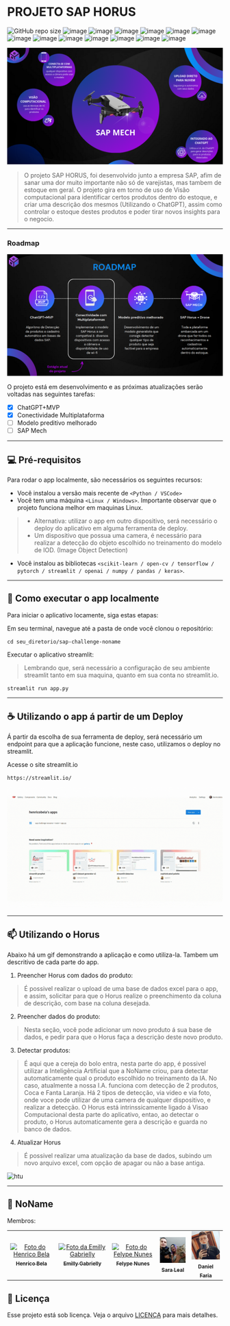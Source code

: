 # PROJETO SAP HORUS

![GitHub repo size](https://img.shields.io/github/repo-size/iuricode/README-template?style=for-the-badge)
![image](https://img.shields.io/badge/Python-3776AB?style=for-the-badge&logo=python&logoColor=white)
![image](https://img.shields.io/badge/CSS3-1572B6?style=for-the-badge&logo=css3&logoColor=white)
![image](https://img.shields.io/badge/chatGPT-74aa9c?style=for-the-badge&logo=openai&logoColor=white)
![image](https://img.shields.io/badge/SAP-0FAAFF?style=for-the-badge&logo=sap&logoColor=white)
![image](https://img.shields.io/badge/MongoDB-%234ea94b.svg?style=for-the-badge&logo=mongodb&logoColor=white)
![image](https://img.shields.io/badge/opencv-%23white.svg?style=for-the-badge&logo=opencv&logoColor=white)
![image](https://img.shields.io/badge/Keras-%23D00000.svg?style=for-the-badge&logo=Keras&logoColor=white)
![image](https://img.shields.io/badge/numpy-%23013243.svg?style=for-the-badge&logo=numpy&logoColor=white)
![image](https://img.shields.io/badge/pandas-%23150458.svg?style=for-the-badge&logo=pandas&logoColor=white)
![image](https://img.shields.io/badge/scikit--learn-%23F7931E.svg?style=for-the-badge&logo=scikit-learn&logoColor=white)
![image](https://img.shields.io/badge/TensorFlow-%23FF6F00.svg?style=for-the-badge&logo=TensorFlow&logoColor=white)
![image](https://img.shields.io/badge/Microsoft_Excel-217346?style=for-the-badge&logo=microsoft-excel&logoColor=white)
![image](https://img.shields.io/badge/Streamlit-FF4B4B?style=for-the-badge&logo=Streamlit&logoColor=white)

<img src="imgs/imagem.png" alt="SAP Horus">

> O projeto SAP HORUS, foi desenvolvido junto a empresa SAP, afim de sanar uma dor muito importante não só de varejistas, mas tambem de estoque em geral. O projeto gira em torno de uso de Visão computacional para identificar certos produtos dentro do estoque, e criar uma descrição dos mesmos (Utilizando o ChatGPT), assim como controlar o estoque destes produtos e poder tirar novos insights para o negocio. 

---

### Roadmap

<img src="imgs/roadmap.png" alt="roadmap">

O projeto está em desenvolvimento e as próximas atualizações serão voltadas nas seguintes tarefas:

- [x] ChatGPT+MVP
- [x] Conectividade Multiplataforma
- [ ] Modelo preditivo melhorado
- [ ] SAP Mech

---

## 💻 Pré-requisitos

Para rodar o app localmente, são necessários os seguintes recursos:

* Você instalou a versão mais recente de `<Python / VSCode>`
* Você tem uma máquina `<Linux / Windows>`. Importante observar que o projeto funciona melhor em maquinas Linux.
> * Alternativa: utilizar o app em outro dispositivo, será necessário o deploy do aplicativo em alguma ferramenta de deploy.
> * Um dispositivo que possua uma camera, é necessário para realizar a detecção do objeto escolhido no treinamento do modelo de IOD. (Image Object Detection)
* Você instalou as bibliotecas `<scikit-learn / open-cv / tensorflow / pytorch / streamlit / openai / numpy / pandas / keras>`.

---

## 🚀 Como executar o app localmente

Para iniciar o aplicativo locamente, siga estas etapas:

Em seu terminal, navegue até a pasta de onde você clonou o repositório:
```
cd seu_diretorio/sap-challenge-noname
```

Executar o aplicativo streamlit:
> Lembrando que, será necessário a configuração de seu ambiente streamlit tanto em sua maquina, quanto em sua conta no streamlit.io.
```
streamlit run app.py
```

---

## ☕ Utilizando o app á partir de um Deploy

Á partir da escolha de sua ferramenta de deploy, será necessário um endpoint para que a aplicação funcione, neste caso, utilizamos o deploy no streamlit.

Acesse o site streamlit.io
```
https://streamlit.io/
```

<img src="imgs/login_deploy.gif" alt="deploy">

---

## 📫 Utilizando o Horus

Abaixo há um gif demonstrando a aplicação e como utiliza-la. Tambem um descritivo de cada parte do app.

1. Preencher Horus com dados do produto:
> É possivel realizar o upload de uma base de dados excel para o app, e assim, solicitar para que o Horus realize o preenchimento da coluna de descrição, com base na coluna desejada.

2. Preencher dados do produto:
> Nesta seção, você pode adicionar um novo produto á sua base de dados, e pedir para que o Horus faça a descrição deste novo produto.

3. Detectar produtos:
> É aqui que a cereja do bolo entra, nesta parte do app, é possivel utilizar a Inteligência Artificial que a NoName criou, para detectar automaticamente qual o produto escolhido no treinamento da IA. No caso, atualmente a nossa I.A. funciona com detecção de 2 produtos, Coca e Fanta Laranja. 
> Há 2 tipos de detecção, via video e via foto, onde voce pode utilizar de uma camera de qualquer dispositivo, e realizar a detecção.
> O Horus está intrinssicamente ligado á Visao Computacional desta parte do aplicativo, entao, ao detectar o produto, o Horus automaticamente gera a descrição e guarda no banco de dados.

4. Atualizar Horus
> É possivel realizar uma atualização da base de dados, subindo um novo arquivo excel, com opção de apagar ou não a base antiga.

<img src="imgs/how_to_use.gif" alt="htu">

---

## 🤝 NoName

Membros:

<table>
  <tr>
    <td align="center">
      <a href="#">
        <img src="https://avatars.githubusercontent.com/u/69468384?s=400&u=345cc4cd7eb2af9d149ebdbdfd4b05bb115c17e2&v=4" width="100px;" alt="Foto do Henrico Bela"/><br>
        <sub>
          <b>Henrico Bela</b>
        </sub>
      </a>
    </td>
    <td align="center">
      <a href="#">
        <img src="https://avatars.githubusercontent.com/u/104632698?v=4" width="100px;" alt="Foto da Emilly Gabrielly"/><br>
        <sub>
          <b>Emilly Gabrielly</b>
        </sub>
      </a>
    </td>
    <td align="center">
      <a href="#">
        <img src="https://avatars.githubusercontent.com/u/101263522?v=4" width="100px;" alt="Foto do Felype Nunes"/><br>
        <sub>
          <b>Felype Nunes</b>
        </sub>
      </a>
    </td>
    <td align="center">
      <a href="#">
        <img src="imgs/sara.jpg" width="100px;" alt="Foto da Sara Leal"/><br>
        <sub>
          <b>Sara Leal</b>
        </sub>
      </a>
    </td>
    <td align="center">
      <a href="#">
        <img src="imgs/dani.jpg" width="100px;" alt="Foto do Daniel Faria"/><br>
        <sub>
          <b>Daniel Faria</b>
        </sub>
      </a>
    </td>
  </tr>
</table>

## 📝 Licença

Esse projeto está sob licença. Veja o arquivo [LICENÇA](LICENSE.md) para mais detalhes.